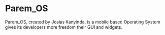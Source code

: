 # Parem_OS
Parem_OS, created by Josias Kanyinda, is a mobile based Operating System gives its developers more freedom their GUI and widgets.

